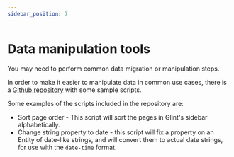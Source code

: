 ```yaml
---
sidebar_position: 7
---
```


# Data manipulation tools

You may need to perform common data migration or manipulation steps.

In order to make it easier to manipulate data in common use cases, there is a [Github repository](https://github.com/kozmoai/script-examples) with some sample scripts.

Some examples of the scripts included in the repository are:

- Sort page order - This script will sort the pages in Glint's sidebar alphabetically.
- Change string property to date - this script will fix a property on an Entity of date-like strings, and will convert them to actual date strings, for use with the `date-time` format.
